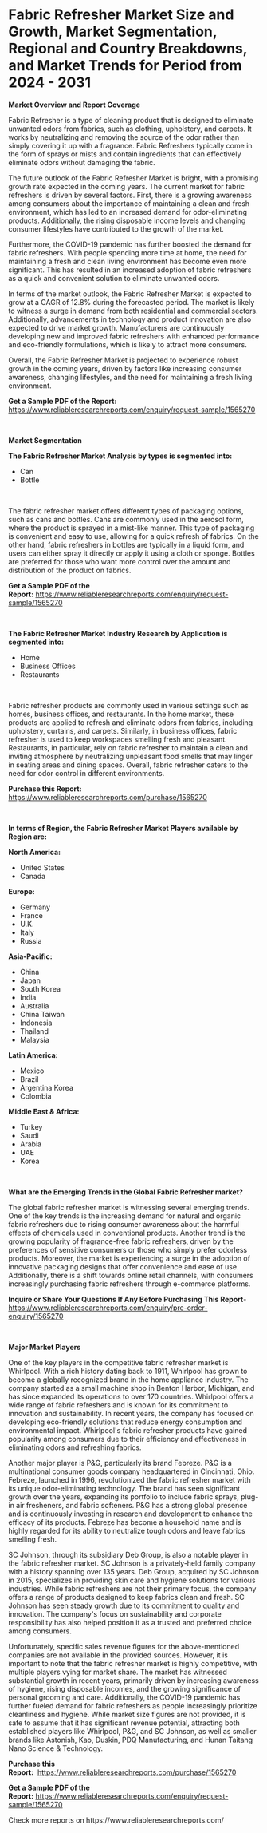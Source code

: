 <p><h1>Fabric Refresher Market Size and Growth, Market Segmentation, Regional and Country Breakdowns, and Market Trends for Period from 2024 -  2031</h1></p><p><strong>Market Overview and Report Coverage</strong></p>
<p><p>Fabric Refresher is a type of cleaning product that is designed to eliminate unwanted odors from fabrics, such as clothing, upholstery, and carpets. It works by neutralizing and removing the source of the odor rather than simply covering it up with a fragrance. Fabric Refreshers typically come in the form of sprays or mists and contain ingredients that can effectively eliminate odors without damaging the fabric.</p><p>The future outlook of the Fabric Refresher Market is bright, with a promising growth rate expected in the coming years. The current market for fabric refreshers is driven by several factors. First, there is a growing awareness among consumers about the importance of maintaining a clean and fresh environment, which has led to an increased demand for odor-eliminating products. Additionally, the rising disposable income levels and changing consumer lifestyles have contributed to the growth of the market.</p><p>Furthermore, the COVID-19 pandemic has further boosted the demand for fabric refreshers. With people spending more time at home, the need for maintaining a fresh and clean living environment has become even more significant. This has resulted in an increased adoption of fabric refreshers as a quick and convenient solution to eliminate unwanted odors.</p><p>In terms of the market outlook, the Fabric Refresher Market is expected to grow at a CAGR of 12.8% during the forecasted period. The market is likely to witness a surge in demand from both residential and commercial sectors. Additionally, advancements in technology and product innovation are also expected to drive market growth. Manufacturers are continuously developing new and improved fabric refreshers with enhanced performance and eco-friendly formulations, which is likely to attract more consumers.</p><p>Overall, the Fabric Refresher Market is projected to experience robust growth in the coming years, driven by factors like increasing consumer awareness, changing lifestyles, and the need for maintaining a fresh living environment.</p></p>
<p><strong>Get a Sample PDF of the Report:</strong> <a href="https://www.reliableresearchreports.com/enquiry/request-sample/1565270">https://www.reliableresearchreports.com/enquiry/request-sample/1565270</a></p>
<p>&nbsp;</p>
<p><strong>Market Segmentation</strong></p>
<p><strong>The Fabric Refresher Market Analysis by types is segmented into:</strong></p>
<p><ul><li>Can</li><li>Bottle</li></ul></p>
<p>&nbsp;</p>
<p><p>The fabric refresher market offers different types of packaging options, such as cans and bottles. Cans are commonly used in the aerosol form, where the product is sprayed in a mist-like manner. This type of packaging is convenient and easy to use, allowing for a quick refresh of fabrics. On the other hand, fabric refreshers in bottles are typically in a liquid form, and users can either spray it directly or apply it using a cloth or sponge. Bottles are preferred for those who want more control over the amount and distribution of the product on fabrics.</p></p>
<p><strong>Get a Sample PDF of the Report:</strong>&nbsp;<a href="https://www.reliableresearchreports.com/enquiry/request-sample/1565270">https://www.reliableresearchreports.com/enquiry/request-sample/1565270</a></p>
<p>&nbsp;</p>
<p><strong>The Fabric Refresher Market Industry Research by Application is segmented into:</strong></p>
<p><ul><li>Home</li><li>Business Offices</li><li>Restaurants</li></ul></p>
<p>&nbsp;</p>
<p><p>Fabric refresher products are commonly used in various settings such as homes, business offices, and restaurants. In the home market, these products are applied to refresh and eliminate odors from fabrics, including upholstery, curtains, and carpets. Similarly, in business offices, fabric refresher is used to keep workspaces smelling fresh and pleasant. Restaurants, in particular, rely on fabric refresher to maintain a clean and inviting atmosphere by neutralizing unpleasant food smells that may linger in seating areas and dining spaces. Overall, fabric refresher caters to the need for odor control in different environments.</p></p>
<p><strong>Purchase this Report:</strong>&nbsp; <a href="https://www.reliableresearchreports.com/purchase/1565270">https://www.reliableresearchreports.com/purchase/1565270</a></p>
<p>&nbsp;</p>
<p><strong>In terms of Region, the Fabric Refresher Market Players available by Region are:</strong></p>
<p>
    <p> <strong> North America: </strong>
        <ul>
            <li>United States</li>
            <li>Canada</li>
        </ul>
        </p> 
    <p> <strong> Europe: </strong>
        <ul>
            <li>Germany</li>
            <li>France</li>
            <li>U.K.</li>
            <li>Italy</li>
            <li>Russia</li>
        </ul>
        </p> 
    <p> <strong> Asia-Pacific: </strong>
        <ul>
            <li>China</li>
            <li>Japan</li>
            <li>South Korea</li>
            <li>India</li>
            <li>Australia</li>
            <li>China Taiwan</li>
            <li>Indonesia</li>
            <li>Thailand</li>
            <li>Malaysia</li>
        </ul>
        </p> 
    <p> <strong> Latin America: </strong>
        <ul>
            <li>Mexico</li>
            <li>Brazil</li>
            <li>Argentina Korea</li>
            <li>Colombia</li>
        </ul>
        </p> 
    <p> <strong> Middle East & Africa: </strong>
        <ul>
            <li>Turkey</li>
            <li>Saudi</li>
            <li>Arabia</li>
            <li>UAE</li>
            <li>Korea</li>
        </ul>
    </p>
    </p>
<p>&nbsp;</p>
<p><strong>What are the Emerging Trends in the Global Fabric Refresher market?</strong></p>
<p><p>The global fabric refresher market is witnessing several emerging trends. One of the key trends is the increasing demand for natural and organic fabric refreshers due to rising consumer awareness about the harmful effects of chemicals used in conventional products. Another trend is the growing popularity of fragrance-free fabric refreshers, driven by the preferences of sensitive consumers or those who simply prefer odorless products. Moreover, the market is experiencing a surge in the adoption of innovative packaging designs that offer convenience and ease of use. Additionally, there is a shift towards online retail channels, with consumers increasingly purchasing fabric refreshers through e-commerce platforms.</p></p>
<p><strong>Inquire or Share Your Questions If Any Before Purchasing This Report</strong>- <a href="https://www.reliableresearchreports.com/enquiry/pre-order-enquiry/1565270">https://www.reliableresearchreports.com/enquiry/pre-order-enquiry/1565270</a></p>
<p>&nbsp;</p>
<p><strong>Major Market Players</strong></p>
<p><p>One of the key players in the competitive fabric refresher market is Whirlpool. With a rich history dating back to 1911, Whirlpool has grown to become a globally recognized brand in the home appliance industry. The company started as a small machine shop in Benton Harbor, Michigan, and has since expanded its operations to over 170 countries. Whirlpool offers a wide range of fabric refreshers and is known for its commitment to innovation and sustainability. In recent years, the company has focused on developing eco-friendly solutions that reduce energy consumption and environmental impact. Whirlpool's fabric refresher products have gained popularity among consumers due to their efficiency and effectiveness in eliminating odors and refreshing fabrics.</p><p>Another major player is P&G, particularly its brand Febreze. P&G is a multinational consumer goods company headquartered in Cincinnati, Ohio. Febreze, launched in 1996, revolutionized the fabric refresher market with its unique odor-eliminating technology. The brand has seen significant growth over the years, expanding its portfolio to include fabric sprays, plug-in air fresheners, and fabric softeners. P&G has a strong global presence and is continuously investing in research and development to enhance the efficacy of its products. Febreze has become a household name and is highly regarded for its ability to neutralize tough odors and leave fabrics smelling fresh.</p><p>SC Johnson, through its subsidiary Deb Group, is also a notable player in the fabric refresher market. SC Johnson is a privately-held family company with a history spanning over 135 years. Deb Group, acquired by SC Johnson in 2015, specializes in providing skin care and hygiene solutions for various industries. While fabric refreshers are not their primary focus, the company offers a range of products designed to keep fabrics clean and fresh. SC Johnson has seen steady growth due to its commitment to quality and innovation. The company's focus on sustainability and corporate responsibility has also helped position it as a trusted and preferred choice among consumers.</p><p>Unfortunately, specific sales revenue figures for the above-mentioned companies are not available in the provided sources. However, it is important to note that the fabric refresher market is highly competitive, with multiple players vying for market share. The market has witnessed substantial growth in recent years, primarily driven by increasing awareness of hygiene, rising disposable incomes, and the growing significance of personal grooming and care. Additionally, the COVID-19 pandemic has further fueled demand for fabric refreshers as people increasingly prioritize cleanliness and hygiene. While market size figures are not provided, it is safe to assume that it has significant revenue potential, attracting both established players like Whirlpool, P&G, and SC Johnson, as well as smaller brands like Astonish, Kao, Duskin, PDQ Manufacturing, and Hunan Taitang Nano Science & Technology.</p></p>
<p><strong>Purchase this Report:</strong>&nbsp;&nbsp;<a href="https://www.reliableresearchreports.com/purchase/1565270">https://www.reliableresearchreports.com/purchase/1565270</a></p>
<p></p>
<p><strong>Get a Sample PDF of the Report:</strong>&nbsp;<a href="https://www.reliableresearchreports.com/enquiry/request-sample/1565270">https://www.reliableresearchreports.com/enquiry/request-sample/1565270</a></p>
<p>Check more reports on https://www.reliableresearchreports.com/</p>